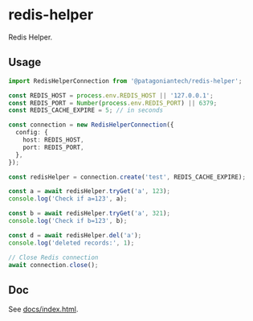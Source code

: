 # redis-helper

Redis Helper.

## Usage

```typescript
import RedisHelperConnection from '@patagoniantech/redis-helper';

const REDIS_HOST = process.env.REDIS_HOST || '127.0.0.1';
const REDIS_PORT = Number(process.env.REDIS_PORT) || 6379;
const REDIS_CACHE_EXPIRE = 5; // in seconds

const connection = new RedisHelperConnection({
  config: {
    host: REDIS_HOST,
    port: REDIS_PORT,
  },
});

const redisHelper = connection.create('test', REDIS_CACHE_EXPIRE);

const a = await redisHelper.tryGet('a', 123);
console.log('Check if a=123', a);

const b = await redisHelper.tryGet('a', 321);
console.log('Check if b=123', b);

const d = await redisHelper.del('a');
console.log('deleted records:', 1);

// Close Redis connection
await connection.close();
```

## Doc

See [docs/index.html](https://htmlpreview.github.io/?https://github.com/PatagonianTech/redis-helper/blob/master/docs/index.html).

